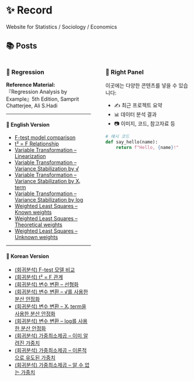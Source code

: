 # ✨ Record

Website for Statistics / Sociology / Economics

## 📚 Posts

<div style="display: flex; gap: 40px;">

<!-- 왼쪽 영역 -->
<div style="flex: 1;">

### 📘 Regression

**Reference Material:**  
『Regression Analysis by Example』5th Edition, Samprit Chatterjee, Ali S.Hadi

---

#### 📗 English Version

- [F-test model comparison](What-is-model-comparision-F-test.md)  
- [t² = F Relationship](t2-F-en.md)  
- [Variable Transformation – Linearization](variable-trans-en.md)  
- [Variable Transformation – Variance Stabilization by √](variable-trans2-en1.md)  
- [Variable Transformation – Variance Stabilization by Xᵢ term](variable-trans3-en.md)  
- [Variable Transformation – Variance Stabilization by log](variable-trans4-en.md)  
- [Weighted Least Squares – Known weights](wls1-en.md)  
- [Weighted Least Squares – Theoretical weights](wls2-en.md)  
- [Weighted Least Squares – Unknown weights](wls3-en.md)  

---

#### 📘 Korean Version

- [(회귀분석) F-test 모델 비교](What-is-model-comparision-F-test-ko.md)  
- [(회귀분석) t² = F 관계](t2-F.md)  
- [(회귀분석) 변수 변환 – 선형화](variable-trans.md)  
- [(회귀분석) 변수 변환 – √를 사용한 분산 안정화](variable-trans2.md)  
- [(회귀분석) 변수 변환 – Xᵢ term을 사용한 분산 안정화](variable-trans3.md)  
- [(회귀분석) 변수 변환 – log를 사용한 분산 안정화](variable-trans4.md)  
- [(회귀분석) 가중최소제곱 – 이미 알려진 가중치](wls1.md)  
- [(회귀분석) 가중최소제곱 – 이론적으로 유도된 가중치](wls2.md)  
- [(회귀분석) 가중최소제곱 – 알 수 없는 가중치](wls3.md)  

</div>

<!-- 오른쪽 영역 -->
<div style="flex: 1;">

### 📙 Right Panel

이곳에는 다양한 콘텐츠를 넣을 수 있습니다:

- ✍️ 최근 프로젝트 요약  
- 📊 데이터 분석 결과  
- 📷 이미지, 코드, 참고자료 등

```python
# 예시 코드
def say_hello(name):
    return f"Hello, {name}!"
